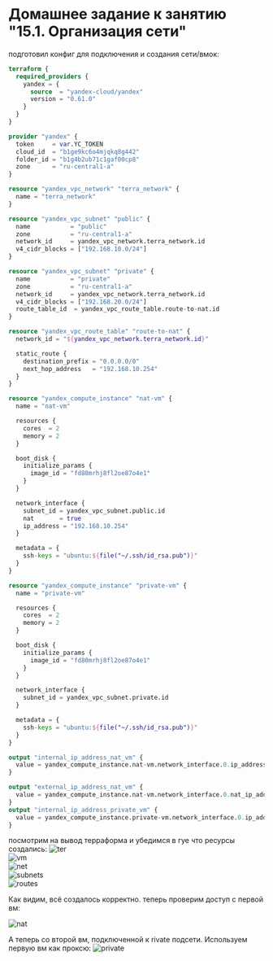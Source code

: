 # Домашнее задание к занятию "15.1. Организация сети"

подготовил конфиг для подключения и создания сети/вмок:

```terraform
terraform {
  required_providers {
    yandex = {
      source  = "yandex-cloud/yandex"
      version = "0.61.0"
    }
  }
}

provider "yandex" {
  token     = var.YC_TOKEN
  cloud_id  = "b1ge9kc6o4mjqkq8g442"
  folder_id = "b1g4b2ub71c1gaf00cp8"
  zone      = "ru-central1-a"
}

resource "yandex_vpc_network" "terra_network" {
  name = "terra_network"
}

resource "yandex_vpc_subnet" "public" {
  name           = "public"
  zone           = "ru-central1-a"
  network_id     = yandex_vpc_network.terra_network.id
  v4_cidr_blocks = ["192.168.10.0/24"]
}

resource "yandex_vpc_subnet" "private" {
  name           = "private"
  zone           = "ru-central1-a"
  network_id     = yandex_vpc_network.terra_network.id
  v4_cidr_blocks = ["192.168.20.0/24"]
  route_table_id  = yandex_vpc_route_table.route-to-nat.id
}

resource "yandex_vpc_route_table" "route-to-nat" {
  network_id = "${yandex_vpc_network.terra_network.id}"

  static_route {
    destination_prefix = "0.0.0.0/0"
    next_hop_address   = "192.168.10.254"
  }
}

resource "yandex_compute_instance" "nat-vm" {
  name = "nat-vm"

  resources {
    cores  = 2
    memory = 2
  }

  boot_disk {
    initialize_params {
      image_id = "fd80mrhj8fl2oe87o4e1"
    }
  }

  network_interface {
    subnet_id = yandex_vpc_subnet.public.id
    nat       = true
	ip_address = "192.168.10.254"
  }

  metadata = {
    ssh-keys = "ubuntu:${file("~/.ssh/id_rsa.pub")}"
  }
}

resource "yandex_compute_instance" "private-vm" {
  name = "private-vm"

  resources {
    cores  = 2
    memory = 2
  }

  boot_disk {
    initialize_params {
      image_id = "fd80mrhj8fl2oe87o4e1"
    }
  }

  network_interface {
    subnet_id = yandex_vpc_subnet.private.id
  }

  metadata = {
    ssh-keys = "ubuntu:${file("~/.ssh/id_rsa.pub")}"
  }
}

output "internal_ip_address_nat_vm" {
  value = yandex_compute_instance.nat-vm.network_interface.0.ip_address
}

output "external_ip_address_nat_vm" {
  value = yandex_compute_instance.nat-vm.network_interface.0.nat_ip_address
}
output "internal_ip_address_private_vm" {
  value = yandex_compute_instance.private-vm.network_interface.0.ip_address
}
```
посмотрим на вывод терраформа и убедимся в гуе что ресурсы создались:
![ter](ter_apply.png)
<br>
![vm](vm.png)
<br>
![net](vpc.png)
<br>
![subnets](subnets.png)
<br>
![routes](routes.png)

Как видим, всё создалось корректно. теперь проверим доступ с первой вм:

![nat](vm_nat.png)

А теперь со второй вм, подключенной к rivate подсети. Используем первую вм как проксю:
![private](vm_private.png)

